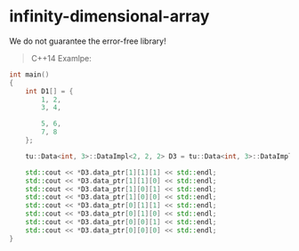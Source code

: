 # infinity-dimensional-array 

We do not guarantee the error-free library!

>C++14
>Examlpe:

````C++
int main()
{
	int D1[] = {
		1, 2,
		3, 4,

		5, 6,
		7, 8
	};

	tu::Data<int, 3>::DataImpl<2, 2, 2> D3 = tu::Data<int, 3>::DataImpl<2, 2, 2>(D1);

    std::cout << *D3.data_ptr[1][1][1] << std::endl;
    std::cout << *D3.data_ptr[1][1][0] << std::endl;
    std::cout << *D3.data_ptr[1][0][1] << std::endl;
    std::cout << *D3.data_ptr[1][0][0] << std::endl;
    std::cout << *D3.data_ptr[0][1][1] << std::endl;
    std::cout << *D3.data_ptr[0][1][0] << std::endl;
    std::cout << *D3.data_ptr[0][0][1] << std::endl;
    std::cout << *D3.data_ptr[0][0][0] << std::endl;
}
````
